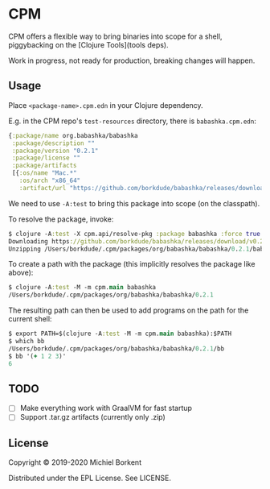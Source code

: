 # CPM

CPM offers a flexible way to bring binaries into scope for a shell,
piggybacking on the [Clojure Tools](tools deps).

Work in progress, not ready for production, breaking changes will happen.

## Usage

Place `<package-name>.cpm.edn` in your Clojure dependency.

E.g. in the CPM repo's `test-resources` directory, there is `babashka.cpm.edn`:

``` clojure
{:package/name org.babashka/babashka
 :package/description ""
 :package/version "0.2.1"
 :package/license ""
 :package/artifacts
 [{:os/name "Mac.*"
   :os/arch "x86_64"
   :artifact/url "https://github.com/borkdude/babashka/releases/download/v0.2.1/babashka-0.2.1-macos-amd64.zip"}]}
```

We need to use `-A:test` to bring this package into scope (on the classpath).

To resolve the package, invoke:

``` clojure
$ clojure -A:test -X cpm.api/resolve-pkg :package babashka :force true :verbose true
Downloading https://github.com/borkdude/babashka/releases/download/v0.2.1/babashka-0.2.1-macos-amd64.zip to /Users/borkdude/.cpm/packages/org/babashka/babashka/0.2.1/babashka-0.2.1-macos-amd64.zip
Unzipping /Users/borkdude/.cpm/packages/org/babashka/babashka/0.2.1/babashka-0.2.1-macos-amd64.zip to /Users/borkdude/.cpm/packages/org/babashka/babashka/0.2.1
```

To create a path with the package (this implicitly resolves the package like above):

``` clojure
$ clojure -A:test -M -m cpm.main babashka
/Users/borkdude/.cpm/packages/org/babashka/babashka/0.2.1
```

The resulting path can then be used to add programs on the path for the current shell:

``` clojure
$ export PATH=$(clojure -A:test -M -m cpm.main babashka):$PATH
$ which bb
/Users/borkdude/.cpm/packages/org/babashka/babashka/0.2.1/bb
$ bb '(+ 1 2 3)'
6
```

## TODO

- [ ] Make everything work with GraalVM for fast startup
- [ ] Support .tar.gz artifacts (currently only .zip)

## License

Copyright © 2019-2020 Michiel Borkent

Distributed under the EPL License. See LICENSE.
